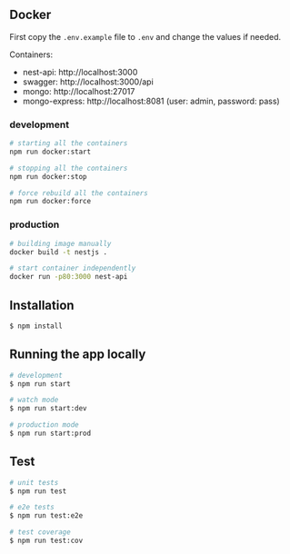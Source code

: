 ## Docker

First copy the `.env.example` file to `.env` and change the values if needed.

Containers:

- nest-api: http://localhost:3000
- swagger: http://localhost:3000/api
- mongo: http://localhost:27017
- mongo-express: http://localhost:8081 (user: admin, password: pass)

### development

```bash
# starting all the containers
npm run docker:start

# stopping all the containers
npm run docker:stop

# force rebuild all the containers
npm run docker:force
```

### production

```bash
# building image manually
docker build -t nestjs .

# start container independently
docker run -p80:3000 nest-api
```

## Installation

```bash
$ npm install
```

## Running the app locally

```bash
# development
$ npm run start

# watch mode
$ npm run start:dev

# production mode
$ npm run start:prod
```

## Test

```bash
# unit tests
$ npm run test

# e2e tests
$ npm run test:e2e

# test coverage
$ npm run test:cov
```
